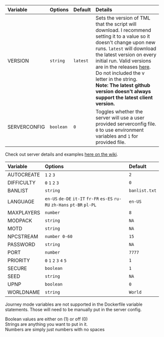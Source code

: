 | Variable | Options | Default | Details
|:-|:-|:-|:-|
VERSION | `string` | `latest` | Sets the version of TML that the script will download. I recommend setting it to a value so it doesn't change upon new runs. `latest` will download the latest version on every initial run. Valid versions are in the releases [here](https://github.com/tModLoader/tModLoader/releases). Do not included the v letter in the string. <br><b>Note: The latest github version doesn't always support the latest client version.</b></br>
SERVERCONFIG | `boolean` | `0` | Toggles whether the server will use a user provided serverconfig file. `0` to use environment variables and `1` for provided file. 

Check out server details and examples [here on the wiki](https://terraria.fandom.com/wiki/Server#Server_config_file). </br>

| Variable | Options | Default |
|:-|:-|:-|
AUTOCREATE | `1` `2` `3`| `2`
DIFFICULTY | `0` `1` `2` `3` | `0`
BANLIST | `string`| `banlist.txt`
LANGUAGE | `en-US` `de-DE` `it-IT` `fr-FR` `es-ES` `ru-RU` `zh-Hans` `pt-BR` `pl-PL` | `en-US`
MAXPLAYERS | `number` | `8`
MODPACK | `string` | `NA`
MOTD | `string` | `NA`
NPCSTREAM | `number 0-60` | `15`
PASSWORD | `string` | `NA`
PORT | `number` | `7777`
PRIORITY | `0` `1` `2` `3` `4` `5` | `1`
SECURE | `boolean` | `1`
SEED | `string` | `NA`
UPNP | `boolean` | `0`
WORLDNAME | `string` | `World`

Journey mode variables are not supported in the Dockerfile variable statements. Those will need to be manually put in the server config. </br>

Boolean values are either on (1) or off (0) </br>
Strings are anything you want to put in it. </br>
Numbers are simply just numbers with no spaces </br>